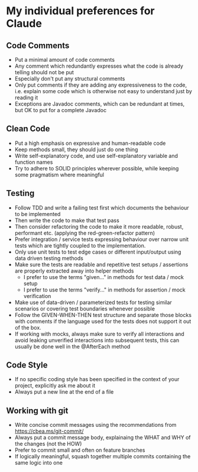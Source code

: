# My individual preferences for Claude

## Code Comments
- Put a minimal amount of code comments
- Any comment which redundantly expresses what the code is already telling
  should not be put
- Especially don't put any structural comments
- Only put comments if they are adding any expressiveness to the code, i.e.
  explain some code which is otherwise not easy to understand just by reading
  it
- Exceptions are Javadoc comments, which can be redundant at times, but OK to
  put for a complete Javadoc

## Clean Code
- Put a high emphasis on expressive and human-readable code
- Keep methods small, they should just do one thing
- Write self-explanatory code, and use self-explanatory variable and function
  names
- Try to adhere to SOLID principles wherever possible, while keeping some
  pragmatism where meaningful

## Testing
- Follow TDD and write a failing test first which documents the behaviour to be
  implemented
- Then write the code to make that test pass
- Then consider refactoring the code to make it more readable, robust,
  performant etc. (applying the red-green-refactor pattern)
- Prefer integration / service tests expressing behaviour over narrow unit
  tests which are tightly coupled to the implementation.
- Only use unit tests to test edge cases or different input/output using 
  data driven testing methods
- Make sure the tests are readable and repetitive test setups / assertions are properly extracted away into helper methods
  - I prefer to use the terms "given..." in methods for test data / mock setup
  - I prefer to use the terms "verify..." in methods for assertion / mock
    verification
- Make use of data-driven / parameterized tests for testing similar scenarios
  or covering test boundaries whenever possible
- Follow the GIVEN-WHEN-THEN test structure and separate those blocks with
  comments if the language used for the tests does not support it out of the
  box.
- If working with mocks, always make sure to verify all interactions and avoid
  leaking unverified interactions into subsequent tests, this can usually be
  done well in the @AfterEach method

## Code Style
- If no specific coding style has been specified in the context of your
  project, explicitly ask me about it
- Always put a new line at the end of a file

## Working with git
- Write concise commit messages using the recommendations from https://cbea.ms/git-commit/
- Always put a commit message body, explainaing the WHAT and WHY of the changes
  (not the HOW)
- Prefer to commit small and often on feature branches
- If logically meaningful, squash together multiple commits containing the same
  logic into one

